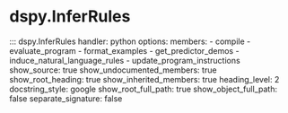 # dspy.InferRules

::: dspy.InferRules
    handler: python
    options:
        members:
            - compile
            - evaluate_program
            - format_examples
            - get_predictor_demos
            - induce_natural_language_rules
            - update_program_instructions
        show_source: true
        show_undocumented_members: true
        show_root_heading: true
        show_inherited_members: true
        heading_level: 2
        docstring_style: google
        show_root_full_path: true
        show_object_full_path: false
        separate_signature: false
